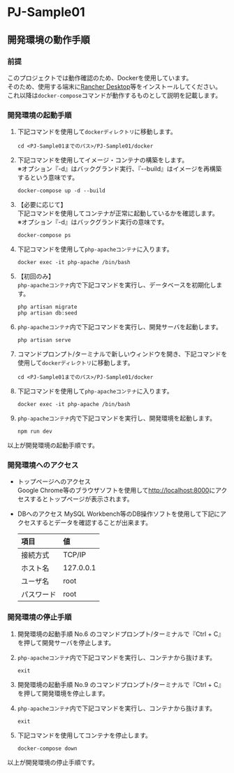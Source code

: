# PJ-Sample01

## 開発環境の動作手順

### 前提
このプロジェクトでは動作確認のため、Dockerを使用しています。  
そのため、使用する端末に[Rancher Desktop](https://rancherdesktop.io/)等をインストールしてください。  
これ以降は`docker-compose`コマンドが動作するものとして説明を記載します。  

### 開発環境の起動手順
1. 下記コマンドを使用して`dockerディレクトリ`に移動します。  
   ```console
   cd <PJ-Sample01までのパス>/PJ-Sample01/docker
   ```

2. 下記コマンドを使用してイメージ・コンテナの構築をします。  
   ※オプション『-d』はバックグランド実行、『--build』はイメージを再構築するという意味です。  
   ```console
   docker-compose up -d --build
   ```

3. 【必要に応じて】  
   下記コマンドを使用してコンテナが正常に起動しているかを確認します。  
   ※オプション『-d』はバックグランド実行の意味です。  
   ```console
   docker-compose ps
   ```

4. 下記コマンドを使用して`php-apacheコンテナ`に入ります。
   ```console
   docker exec -it php-apache /bin/bash
   ```

5. 【初回のみ】  
   `php-apacheコンテナ`内で下記コマンドを実行し、データベースを初期化します。
   ```console
   php artisan migrate
   php artisan db:seed
   ```

6. `php-apacheコンテナ`内で下記コマンドを実行し、開発サーバを起動します。
   ```console
   php artisan serve
   ```

7. コマンドプロンプト/ターミナルで新しいウィンドウを開き、下記コマンドを使用して`dockerディレクトリ`に移動します。  
   ```console
   cd <PJ-Sample01までのパス>/PJ-Sample01/docker
   ```

8. 下記コマンドを使用して`php-apacheコンテナ`に入ります。
   ```console
   docker exec -it php-apache /bin/bash
   ```

9. `php-apacheコンテナ`内で下記コマンドを実行し、開発環境を起動します。
   ```console
   npm run dev
   ```

以上が開発環境の起動手順です。

### 開発環境へのアクセス
- トップページへのアクセス  
   Google Chrome等のブラウザソフトを使用して[http://localhost:8000](http://localhost:8000)にアクセスするとトップページが表示されます。  

- DBへのアクセス
  MySQL Workbench等のDB操作ソフトを使用して下記にアクセスするとデータを確認することが出来ます。  
  
  |項目|値|
  |:--|:--|
  |接続方式|TCP/IP|
  |ホスト名|127.0.0.1|
  |ユーザ名|root|
  |パスワード|root|

### 開発環境の停止手順
1. 開発環境の起動手順 No.6 のコマンドプロンプト/ターミナルで『Ctrl + C』を押して開発サーバを停止します。  

2. `php-apacheコンテナ`内で下記コマンドを実行し、コンテナから抜けます。  
   ```console
   exit
   ```

3. 開発環境の起動手順 No.9 のコマンドプロンプト/ターミナルで『Ctrl + C』を押して開発環境を停止します。  

4. `php-apacheコンテナ`内で下記コマンドを実行し、コンテナから抜けます。  
   ```console
   exit
   ```

5. 下記コマンドを使用してコンテナを停止します。
   ```console
   docker-compose down
   ```

以上が開発環境の停止手順です。
